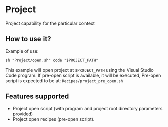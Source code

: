 # Project

Project capability for the particular context

## How to use it?

Example of use:

```shell
sh "Project/open.sh" code "$PROJECT_PATH"
```

This example will open project at `$PROJECT_PATH` using the Visual Studio Code program. If pre-open script is available, it will be executed, Pre-open script is expected to be at: `Recipes/project_pre_open.sh`

## Features supported

- Project open script (with program and project root directory parameters provided)
- Project open recipes (pre-open script).
